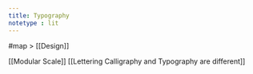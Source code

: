 ```yaml
---
title: Typography
notetype : lit
---
```


#map > [[Design]]

[[Modular Scale]]
[[Lettering Calligraphy and Typography are different]]